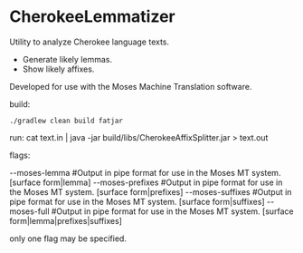 # CherokeeLemmatizer

Utility to analyze Cherokee language texts.

* Generate likely lemmas.
* Show likely affixes.

Developed for use with the Moses Machine Translation software.

build:
```
./gradlew clean build fatjar
```

run: 
cat text.in | java -jar build/libs/CherokeeAffixSplitter.jar > text.out

flags:

--moses-lemma #Output in pipe format for use in the Moses MT system. [surface form|lemma]
--moses-prefixes #Output in pipe format for use in the Moses MT system. [surface form|prefixes]
--moses-suffixes #Output in pipe format for use in the Moses MT system. [surface form|suffixes]
--moses-full #Output in pipe format for use in the Moses MT system. [surface form|lemma|prefixes|suffixes] 
 
only one flag may be specified.


